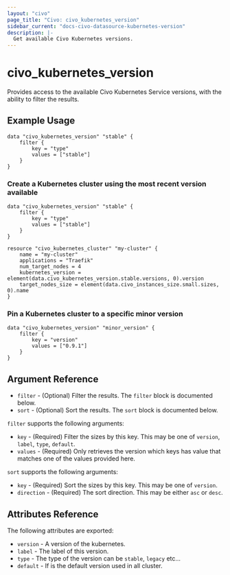 ```yaml
---
layout: "civo"
page_title: "Civo: civo_kubernetes_version"
sidebar_current: "docs-civo-datasource-kubernetes-version"
description: |-
  Get available Civo Kubernetes versions.
---
```


# civo\_kubernetes\_version

Provides access to the available Civo Kubernetes Service versions, with the ability to filter the results.

## Example Usage

```hcl
data "civo_kubernetes_version" "stable" {
    filter {
        key = "type"
        values = ["stable"]
    }
}
```

### Create a Kubernetes cluster using the most recent version available

```hcl
data "civo_kubernetes_version" "stable" {
    filter {
        key = "type"
        values = ["stable"]
    }
}

resource "civo_kubernetes_cluster" "my-cluster" {
    name = "my-cluster"
    applications = "Traefik"
    num_target_nodes = 4
    kubernetes_version = element(data.civo_kubernetes_version.stable.versions, 0).version
    target_nodes_size = element(data.civo_instances_size.small.sizes, 0).name
}
```

### Pin a Kubernetes cluster to a specific minor version

```hcl
data "civo_kubernetes_version" "minor_version" {
    filter {
        key = "version"
        values = ["0.9.1"]
    }
}
```

## Argument Reference

* `filter` - (Optional) Filter the results.
  The `filter` block is documented below.
* `sort` - (Optional) Sort the results.
  The `sort` block is documented below.

`filter` supports the following arguments:

* `key` - (Required) Filter the sizes by this key. This may be one of `version`,
  `label`, `type`, `default`.
* `values` - (Required) Only retrieves the version which keys has value that matches
  one of the values provided here.

`sort` supports the following arguments:

* `key` - (Required) Sort the sizes by this key. This may be one of `version`.
* `direction` - (Required) The sort direction. This may be either `asc` or `desc`.

## Attributes Reference

The following attributes are exported:


* `version` - A version of the kubernetes.
* `label` - The label of this version.
* `type` - The type of the version can be `stable`, `legacy` etc...
* `default` - If is the default version used in all cluster.
